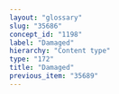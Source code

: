 ```yaml
---
layout: "glossary"
slug: "35686"
concept_id: "1198"
label: "Damaged"
hierarchy: "Content type"
type: "172"
title: "Damaged"
previous_item: "35689"
---
```

